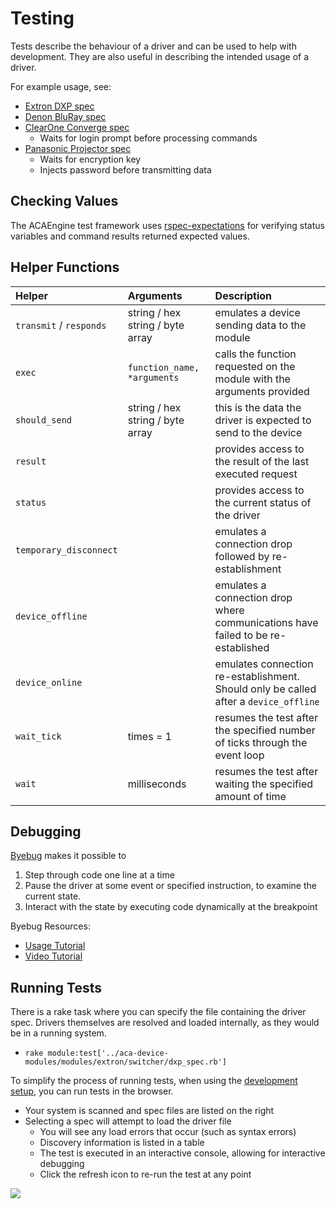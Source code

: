 # Testing

Tests describe the behaviour of a driver and can be used to help with development. They are also useful in describing the intended usage of a driver.

For example usage, see:

* [Extron DXP spec](https://github.com/acaprojects/aca-device-modules/blob/master/modules/extron/switcher/dxp_spec.rb)
* [Denon BluRay spec](https://github.com/acaprojects/aca-device-modules/blob/master/modules/denon/bluray/dn500bd_spec.rb)
* [ClearOne Converge spec](https://github.com/acaprojects/aca-device-modules/blob/master/modules/clear_one/converge_spec.rb)
  * Waits for login prompt before processing commands
* [Panasonic Projector spec](https://github.com/acaprojects/aca-device-modules/blob/master/modules/panasonic/projector/tcp_spec.rb)
  * Waits for encryption key
  * Injects password before transmitting data

## Checking Values

The ACAEngine test framework uses [rspec-expectations](https://github.com/rspec/rspec-expectations) for verifying status variables and command results returned expected values.

## Helper Functions

| Helper | Arguments | Description |
| :--- | :--- | :--- |
| `transmit` / `responds` | string / hex string / byte array | emulates a device sending data to the module |
| `exec` | `function_name, *arguments` | calls the function requested on the module with the arguments provided |
| `should_send` | string / hex string / byte array | this is the data the driver is expected to send to the device |
| `result` |  | provides access to the result of the last executed request |
| `status` |  | provides access to the current status of the driver |
| `temporary_disconnect` |  | emulates a connection drop followed by re-establishment |
| `device_offline` |  | emulates a connection drop where communications have failed to be re-established |
| `device_online` |  | emulates connection re-establishment. Should only be called after a `device_offline` |
| `wait_tick` | times = 1 | resumes the test after the specified number of ticks through the event loop |
| `wait` | milliseconds | resumes the test after waiting the specified amount of time |

## Debugging

[Byebug](https://github.com/deivid-rodriguez/byebug) makes it possible to

1. Step through code one line at a time
2. Pause the driver at some event or specified instruction, to examine the current state.
3. Interact with the state by executing code dynamically at the breakpoint

Byebug Resources:

* [Usage Tutorial](https://www.sitepoint.com/the-ins-and-outs-of-debugging-ruby-with-byebug/)
* [Video Tutorial](https://www.youtube.com/watch?v=toZrovVX4ug)

## Running Tests

There is a rake task where you can specify the file containing the driver spec. Drivers themselves are resolved and loaded internally, as they would be in a running system.

* `rake module:test['../aca-device-modules/modules/extron/switcher/dxp_spec.rb']`

To simplify the process of running tests, when using the [development setup](https://github.com/acaprojects/setup-dev), you can run tests in the browser.

* Your system is scanned and spec files are listed on the right
* Selecting a spec will attempt to load the driver file
  * You will see any load errors that occur \(such as syntax errors\)
  * Discovery information is listed in a table
  * The test is executed in an interactive console, allowing for interactive debugging
  * Click the refresh icon to re-run the test at any point

![](https://user-images.githubusercontent.com/368013/28649530-e6ecf98c-72b8-11e7-86d8-1977aef69007.png)

